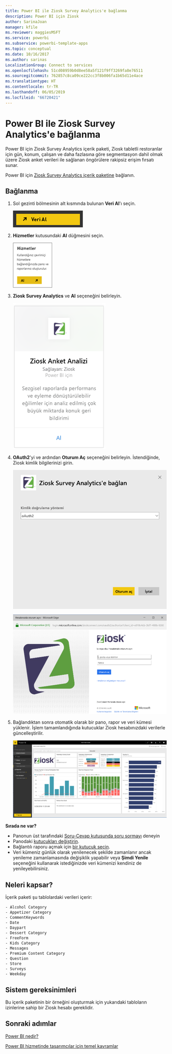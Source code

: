 ```yaml
---
title: Power BI ile Ziosk Survey Analytics'e bağlanma
description: Power BI için Ziosk
author: SarinaJoan
manager: kfile
ms.reviewer: maggiesMSFT
ms.service: powerbi
ms.subservice: powerbi-template-apps
ms.topic: conceptual
ms.date: 10/16/2017
ms.author: sarinas
LocalizationGroup: Connect to services
ms.openlocfilehash: 51cd08959b0d8ee58a5f121f9ff3269fa8e76511
ms.sourcegitcommit: 762857c8ca09ce222cc3f8b006fa1b65d11e4ace
ms.translationtype: HT
ms.contentlocale: tr-TR
ms.lasthandoff: 06/05/2019
ms.locfileid: "66720421"
---
```

# <a name="connect-to-ziosk-survey-analytics-with-power-bi"></a>Power BI ile Ziosk Survey Analytics'e bağlanma
Power BI için Ziosk Survey Analytics içerik paketi, Ziosk tabletli restoranlar için gün, konum, çalışan ve daha fazlasına göre segmentasyon dahil olmak üzere Ziosk anket verileri ile sağlanan öngörülere rakipsiz erişim fırsatı sunar.

Power BI için [Ziosk Survey Analytics içerik paketine](https://app.powerbi.com/getdata/services/ziosk-survey-analytics) bağlanın.

## <a name="how-to-connect"></a>Bağlanma
1. Sol gezinti bölmesinin alt kısmında bulunan **Veri Al**'ı seçin.  
   
    ![](media/service-connect-to-ziosk/getdata.png)
2. **Hizmetler** kutusundaki **Al** düğmesini seçin.  
   
    ![](media/service-connect-to-ziosk/services.png)
3. **Ziosk Survey Analytics** ve **Al** seçeneğini belirleyin.  
   
    ![](media/service-connect-to-ziosk/ziosk.png)
4. **OAuth2**'yi ve ardından **Oturum Aç** seçeneğini belirleyin. İstendiğinde, Ziosk kimlik bilgilerinizi girin.
   
    ![](media/service-connect-to-ziosk/creds.png)
   
    ![](media/service-connect-to-ziosk/creds2.png)
5. Bağlandıktan sonra otomatik olarak bir pano, rapor ve veri kümesi yüklenir. İşlem tamamlandığında kutucuklar Ziosk hesabınızdaki verilerle güncelleştirilir.
   
    ![](media/service-connect-to-ziosk/dashboard.png)

**Sırada ne var?**

* Panonun üst tarafındaki [Soru-Cevap kutusunda soru sormayı](consumer/end-user-q-and-a.md) deneyin
* Panodaki [kutucukları değiştirin](service-dashboard-edit-tile.md).
* Bağlantılı raporu açmak için [bir kutucuk seçin](consumer/end-user-tiles.md).
* Veri kümeniz günlük olarak yenilenecek şekilde zamanlanır ancak yenileme zamanlamasında değişiklik yapabilir veya **Şimdi Yenile** seçeneğini kullanarak istediğinizde veri kümenizi kendiniz de yenileyebilirsiniz.

## <a name="whats-included"></a>Neleri kapsar?
İçerik paketi şu tablolardaki verileri içerir:  

    - Alcohol Category  
    - Appetizer Category  
    - CommentKeywords  
    - Date  
    - Daypart  
    - Dessert Category  
    - FreeForm  
    - Kids Category  
    - Messages  
    - Premium Content Category  
    - Question  
    - Store  
    - Surveys  
    - Weekday  


## <a name="system-requirements"></a>Sistem gereksinimleri
Bu içerik paketinin bir örneğini oluşturmak için yukarıdaki tabloların izinlerine sahip bir Ziosk hesabı gereklidir.

## <a name="next-steps"></a>Sonraki adımlar
[Power BI nedir?](power-bi-overview.md)

[Power BI hizmetinde tasarımcılar için temel kavramlar](service-basic-concepts.md)

